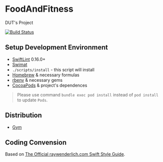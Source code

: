 # FoodAndFitness
DUT's Project

[![Build Status](https://travis-ci.com/wakumo/Rideshare_iOS.svg?token=xAfxZdTxXLSX4H5MsXPg&branch=master)](https://travis-ci.com/wakumo/Rideshare_iOS)

## Setup Development Environment

- [SwiftLint](https://github.com/realm/SwiftLint) 0.16.0+
- [Swimat](https://github.com/Jintin/Swimat)
- `./scripts/install` - this script will install
- [Homebrew](https://github.com/Homebrew/brew) & necessary formulas
- [rbenv](https://github.com/rbenv/rbenv) & necessary gems
- [CocoaPods](https://cocoapods.org/) & project's dependences
> Please use command `bundle exec pod install` instead of `pod install` to update `Pods`.

## Distribution

- [Gym](https://github.com/fastlane/fastlane/tree/master/gym)

## Coding Convension

Based on [The Official raywenderlich.com Swift Style Guide](https://github.com/raywenderlich/swift-style-guide).
